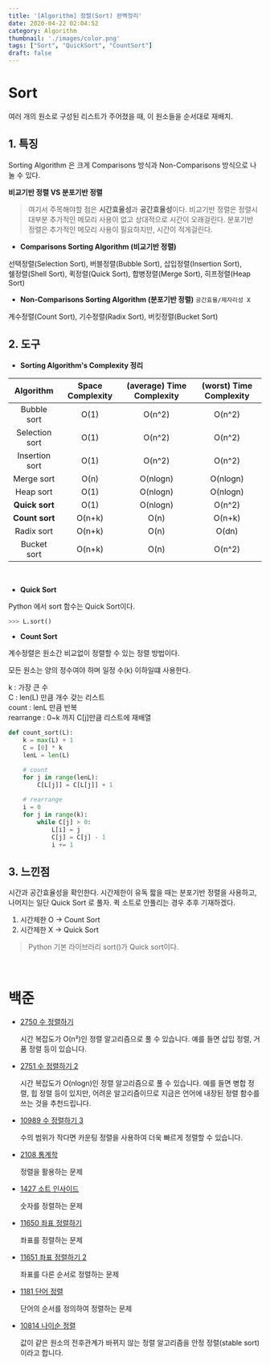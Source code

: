 ```yaml
---
title: '[Algorithm] 정렬(Sort) 완벽정리'
date: 2020-04-22 02:04:52
category: Algorithm
thumbnail: './images/color.png'
tags: ["Sort", "QuickSort", "CountSort"]
draft: false
---
```


# Sort

여러 개의 원소로 구성된 리스트가 주어졌을 때, 이 원소들을 순서대로 재배치.

## 1. 특징

Sorting Algorithm 은 크게 Comparisons 방식과 Non-Comparisons 방식으로 나눌 수 있다.

**비교기반 정렬 VS 분포기반 정렬**

> 여기서 주목해야할 점은 **시간효율성**과 **공간효율성**이다. 비교기반 정렬은 정렬시 대부분 추가적인 메모리 사용이 없고 상대적으로 시간이 오래걸린다. 분포기반 정렬은 추가적인 메모리 사용이 필요하지만, 시간이 적게걸린다.

* **Comparisons Sorting Algorithm (비교기반 정렬)**

 선택정렬(Selection Sort), 버블정렬(Bubble Sort), 삽입정렬(Insertion Sort), <br>
쉘정렬(Shell Sort), 퀵정렬(Quick Sort), 합병정렬(Merge Sort), 히프정렬(Heap Sort)

* **Non-Comparisons Sorting Algorithm (분포기반 정렬)** `공간효율/제자리성 X`

계수정렬(Count Sort), 기수정렬(Radix Sort), 버킷정렬(Bucket Sort)

## 2. 도구
* **Sorting Algorithm's Complexity 정리**

|   Algorithm    | Space Complexity | (average) Time Complexity | (worst) Time Complexity |
| :------------: | :--------------: | :-----------------------: | :---------------------: |
|  Bubble sort   |       O(1)       |          O(n^2)           |         O(n^2)          |
| Selection sort |       O(1)       |          O(n^2)           |         O(n^2)          |
| Insertion sort |       O(1)       |          O(n^2)           |         O(n^2)          |
|   Merge sort   |       O(n)       |         O(nlogn)          |        O(nlogn)         |
|   Heap sort    |       O(1)       |         O(nlogn)          |        O(nlogn)         |
|   **Quick sort**   |       O(1)       |         O(nlogn)          |         O(n^2)          |
|   **Count sort**   |      O(n+k)      |           O(n)            |          O(n+k)           |
|   Radix sort   |       O(n+k)       |           O(n)            |          O(dn)           |
|   Bucket sort   |     O(n+k)       |           O(n)            |          O(n^2)           |

<br>

* **Quick Sort**

Python 에서 sort 함수는 Quick Sort이다.
```python
>>> L.sort()
```

* **Count Sort**

계수정렬은 원소간 비교없이 정렬할 수 있는 정렬 방법이다.

모든 원소는 양의 정수여야 하며 일정 수(k) 이하일떄 사용한다.

k : 가장 큰 수<br>
C : len(L) 만큼 개수 갖는 리스트<br>
count : lenL 만큼 반복<br>
rearrange : 0~k 까지 C[j]만큼 리스트에 재배열<br>

```python
def count_sort(L):
    k = max(L) + 1
    C = [0] * k
    lenL = len(L)

    # count
    for j in range(lenL):
        C[L[j]] = C[L[j]] + 1
    
    # rearrange
    i = 0
    for j in range(k):
        while C[j] > 0:
            L[i] = j
            C[j] = C[j] - 1
            i += 1
```


## 3. 느낀점

시간과 공간효율성을 확인한다. 시간제한이 유독 짧을 때는 분포기반 정렬을 사용하고, 나머지는 일단 Quick Sort 로 풀자. 퀵 소트로 안풀리는 경우 추후 기재하겠다.

1. 시간제한 O -> Count Sort
2. 시간제한 X -> Quick Sort
> Python 기본 라이브러리 sort()가 Quick sort이다.


<p><br></p>

# 백준

* [2750 수 정렬하기](/백준/2750)

    시간 복잡도가 O(n²)인 정렬 알고리즘으로 풀 수 있습니다. 예를 들면 삽입 정렬, 거품 정렬 등이 있습니다.

* [2751 수 정렬하기 2](/백준/2751)

    시간 복잡도가 O(nlogn)인 정렬 알고리즘으로 풀 수 있습니다. 예를 들면 병합 정렬, 힙 정렬 등이 있지만, 어려운 알고리즘이므로 지금은 언어에 내장된 정렬 함수를 쓰는 것을 추천드립니다.

* [10989 수 정렬하기 3](/백준/10989)

    수의 범위가 작다면 카운팅 정렬을 사용하여 더욱 빠르게 정렬할 수 있습니다.

* [2108 통계학](/백준/2108)

    정렬을 활용하는 문제

* [1427 소트 인사이드](/백준/1427)

    숫자를 정렬하는 문제

* [11650 좌표 정렬하기](/백준/11650)

    좌표를 정렬하는 문제

* [11651 좌표 정렬하기 2](/백준/11651)

    좌표를 다른 순서로 정렬하는 문제

* [1181 단어 정렬](/백준/1181)

    단어의 순서를 정의하여 정렬하는 문제

* [10814 나이순 정렬](/백준/10814)

    값이 같은 원소의 전후관계가 바뀌지 않는 정렬 알고리즘을 안정 정렬(stable sort)이라고 합니다.


    



